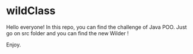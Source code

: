 # wildClass

Hello everyone!
In this repo, you can find the challenge of Java POO. Just go on src folder and you can find the new Wilder !

Enjoy.
